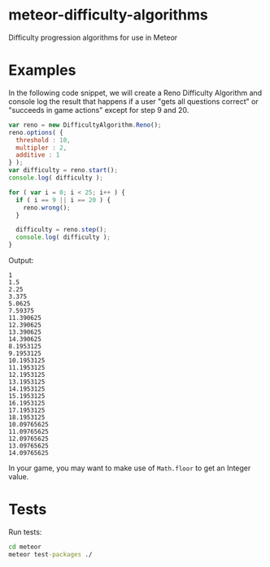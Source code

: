# meteor-difficulty-algorithms
Difficulty progression algorithms for use in Meteor

# Examples

In the following code snippet, we will create a Reno Difficulty Algorithm and console log the result that happens if a user "gets all questions correct" or "succeeds in game actions" except for step 9 and 20.

```js
var reno = new DifficultyAlgorithm.Reno();
reno.options( {
  threshold : 10,
  multipler : 2,
  additive : 1
} );
var difficulty = reno.start();
console.log( difficulty );

for ( var i = 0; i < 25; i++ ) {
  if ( i == 9 || i == 20 ) {
    reno.wrong();
  }

  difficulty = reno.step();
  console.log( difficulty );
}
```

Output:

```
1
1.5
2.25
3.375
5.0625
7.59375
11.390625
12.390625
13.390625
14.390625
8.1953125
9.1953125
10.1953125
11.1953125
12.1953125
13.1953125
14.1953125
15.1953125
16.1953125
17.1953125
18.1953125
10.09765625
11.09765625
12.09765625
13.09765625
14.09765625
```

In your game, you may want to make use of `Math.floor` to get an Integer value.

# Tests

Run tests:

```cmd
cd meteor
meteor test-packages ./
```